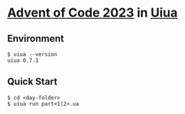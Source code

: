 # [Advent of Code 2023](https://adventofcode.com/2023/) in [Uiua](https://www.uiua.org/)

## Environment
```console
$ uiua --version
uiua 0.7.1
```
## Quick Start
```console
$ cd <day-folder>
$ uiua run part<1|2>.ua
```

